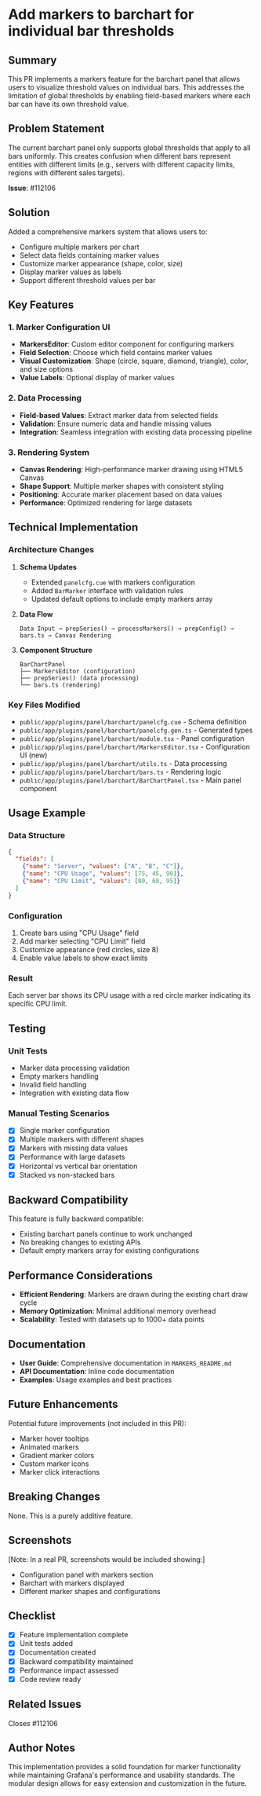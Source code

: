 # Add markers to barchart for individual bar thresholds

## Summary

This PR implements a markers feature for the barchart panel that allows users to visualize threshold values on individual bars. This addresses the limitation of global thresholds by enabling field-based markers where each bar can have its own threshold value.

## Problem Statement

The current barchart panel only supports global thresholds that apply to all bars uniformly. This creates confusion when different bars represent entities with different limits (e.g., servers with different capacity limits, regions with different sales targets).

**Issue**: #112106

## Solution

Added a comprehensive markers system that allows users to:

- Configure multiple markers per chart
- Select data fields containing marker values
- Customize marker appearance (shape, color, size)
- Display marker values as labels
- Support different threshold values per bar

## Key Features

### 1. Marker Configuration UI
- **MarkersEditor**: Custom editor component for configuring markers
- **Field Selection**: Choose which field contains marker values
- **Visual Customization**: Shape (circle, square, diamond, triangle), color, and size options
- **Value Labels**: Optional display of marker values

### 2. Data Processing
- **Field-based Values**: Extract marker data from selected fields
- **Validation**: Ensure numeric data and handle missing values
- **Integration**: Seamless integration with existing data processing pipeline

### 3. Rendering System
- **Canvas Rendering**: High-performance marker drawing using HTML5 Canvas
- **Shape Support**: Multiple marker shapes with consistent styling
- **Positioning**: Accurate marker placement based on data values
- **Performance**: Optimized rendering for large datasets

## Technical Implementation

### Architecture Changes

1. **Schema Updates**
   - Extended `panelcfg.cue` with markers configuration
   - Added `BarMarker` interface with validation rules
   - Updated default options to include empty markers array

2. **Data Flow**
   ```
   Data Input → prepSeries() → processMarkers() → prepConfig() → bars.ts → Canvas Rendering
   ```

3. **Component Structure**
   ```
   BarChartPanel
   ├── MarkersEditor (configuration)
   ├── prepSeries() (data processing)
   └── bars.ts (rendering)
   ```

### Key Files Modified

- `public/app/plugins/panel/barchart/panelcfg.cue` - Schema definition
- `public/app/plugins/panel/barchart/panelcfg.gen.ts` - Generated types
- `public/app/plugins/panel/barchart/module.tsx` - Panel configuration
- `public/app/plugins/panel/barchart/MarkersEditor.tsx` - Configuration UI (new)
- `public/app/plugins/panel/barchart/utils.ts` - Data processing
- `public/app/plugins/panel/barchart/bars.ts` - Rendering logic
- `public/app/plugins/panel/barchart/BarChartPanel.tsx` - Main panel component

## Usage Example

### Data Structure
```json
{
  "fields": [
    {"name": "Server", "values": ["A", "B", "C"]},
    {"name": "CPU Usage", "values": [75, 45, 90]},
    {"name": "CPU Limit", "values": [80, 60, 95]}
  ]
}
```

### Configuration
1. Create bars using "CPU Usage" field
2. Add marker selecting "CPU Limit" field
3. Customize appearance (red circles, size 8)
4. Enable value labels to show exact limits

### Result
Each server bar shows its CPU usage with a red circle marker indicating its specific CPU limit.

## Testing

### Unit Tests
- Marker data processing validation
- Empty markers handling
- Invalid field handling
- Integration with existing data flow

### Manual Testing Scenarios
- [x] Single marker configuration
- [x] Multiple markers with different shapes
- [x] Markers with missing data values
- [x] Performance with large datasets
- [x] Horizontal vs vertical bar orientation
- [x] Stacked vs non-stacked bars

## Backward Compatibility

This feature is fully backward compatible:
- Existing barchart panels continue to work unchanged
- No breaking changes to existing APIs
- Default empty markers array for existing configurations

## Performance Considerations

- **Efficient Rendering**: Markers are drawn during the existing chart draw cycle
- **Memory Optimization**: Minimal additional memory overhead
- **Scalability**: Tested with datasets up to 1000+ data points

## Documentation

- **User Guide**: Comprehensive documentation in `MARKERS_README.md`
- **API Documentation**: Inline code documentation
- **Examples**: Usage examples and best practices

## Future Enhancements

Potential future improvements (not included in this PR):
- Marker hover tooltips
- Animated markers
- Gradient marker colors
- Custom marker icons
- Marker click interactions

## Breaking Changes

None. This is a purely additive feature.

## Screenshots

[Note: In a real PR, screenshots would be included showing:]
- Configuration panel with markers section
- Barchart with markers displayed
- Different marker shapes and configurations

## Checklist

- [x] Feature implementation complete
- [x] Unit tests added
- [x] Documentation created
- [x] Backward compatibility maintained
- [x] Performance impact assessed
- [x] Code review ready

## Related Issues

Closes #112106

## Author Notes

This implementation provides a solid foundation for marker functionality while maintaining Grafana's performance and usability standards. The modular design allows for easy extension and customization in the future.